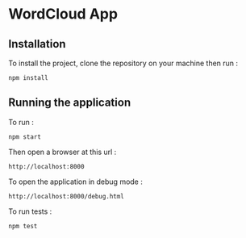 # WordCloud App

## Installation

To install the project, clone the repository on your machine then run :
```
npm install
```

## Running the application
To run :
```
npm start
```

Then open a browser at this url :
```
http://localhost:8000
```

To open the application in debug mode :
```
http://localhost:8000/debug.html
```

To run tests :
```
npm test
```
